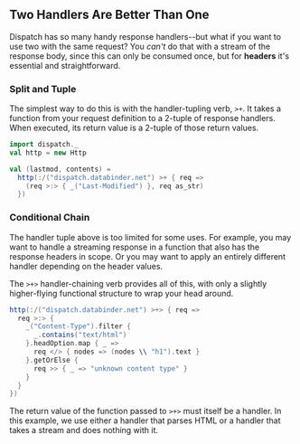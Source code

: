 Two Handlers Are Better Than One
--------------------------------

Dispatch has so many handy response handlers--but what if you want to
use two with the same request? You *can't* do that with a stream of
the response body, since this can only be consumed once, but for
**headers** it's essential and straightforward.

### Split and Tuple

The simplest way to do this is with the handler-tupling verb, `>+`. It
takes a function from your request definition to a 2-tuple of response
handlers. When executed, its return value is a 2-tuple of those return
values.

```scala
import dispatch._
val http = new Http

val (lastmod, contents) = 
  http(:/("dispatch.databinder.net") >+ { req =>
    (req >:> { _("Last-Modified") }, req as_str)
  })
```

### Conditional Chain

The handler tuple above is too limited for some uses. For example, you
may want to handle a streaming response in a function that also has
the response headers in scope. Or you may want to apply an entirely
different handler depending on the header values.

The `>+>` handler-chaining verb provides all of this, with only a
slightly higher-flying functional structure to wrap your head around.

```scala
http(:/("dispatch.databinder.net") >+> { req =>
  req >:> {
    _("Content-Type").filter {
      _.contains("text/html")
    }.headOption.map { _ =>
      req </> { nodes => (nodes \\ "h1").text }
    }.getOrElse {
      req >> { _ => "unknown content type" }
    }
  }
})
```

The return value of the function passed to `>+>` must itself be a
handler. In this example, we use either a handler that parses HTML or
a handler that takes a stream and does nothing with it.
